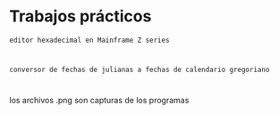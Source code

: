 # Trabajos prácticos

`` editor hexadecimal en Mainframe Z series
`` 
# 
`` conversor de fechas de julianas a fechas de calendario gregoriano
`` 
#

los archivos .png son capturas de los programas
